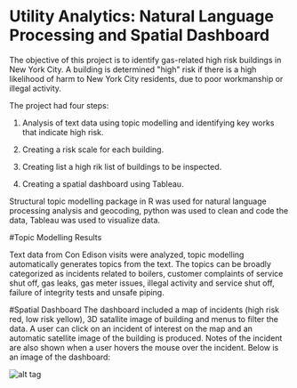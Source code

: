 # Utility Analytics: Natural Language Processing and Spatial Dashboard

The objective of this project is to identify gas-related high risk buildings in New York City. A building is determined "high" risk if there is a high likelihood of harm to New York City residents,  due to poor workmanship or illegal activity. 

The project had four steps:

1. Analysis of text data using topic modelling and identifying key works that indicate high risk.

2. Creating a risk scale for each building.

3. Creating list a high rik list of buildings to be inspected.

4. Creating a spatial dashboard using Tableau.

Structural topic modelling package in R was used for natural language processing analysis and geocoding,  python was used to clean and code the data, Tableau was used to visualize data.

#Topic Modelling Results

Text data from Con Edison visits were analyzed, topic modelling automatically generates topics from the text. The topics can be broadly categorized as incidents related to boilers, customer complaints of service shut off, gas leaks, gas meter issues, illegal activity and service shut off, failure of integrity tests and unsafe piping.


#Spatial Dashboard
The dashboard included a map of incidents (high risk red, low risk yellow), 3D satallite image of building and menus to filter the data. A user can click on an incident of interest on the map and an automatic satellite image of the building is produced. Notes of the incident are also shown when a user hovers the mouse over the incident. Below is an image of the dashboard:

![alt tag](https://cloud.githubusercontent.com/assets/11237613/17219083/068dba4e-54b8-11e6-9193-9e38f8814f8d.png)

